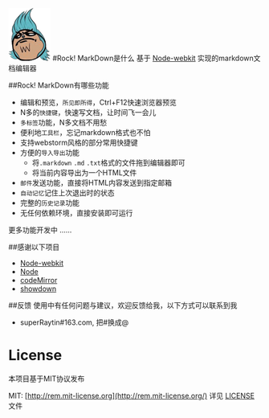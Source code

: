![Rock MarkDown Editor](logo.png)
#Rock! MarkDown是什么
基于 [Node-webkit](https://github.com/rogerwang/node-webkit) 实现的markdown文档编辑器

##Rock! MarkDown有哪些功能

* 编辑和预览，`所见即所得`，Ctrl+F12快速浏览器预览
* N多的`快捷键`，快速写文档，让时间飞一会儿
* `多标签`功能，N多文档不用愁
* 便利地`工具栏`，忘记markdown格式也不怕
* 支持webstorm风格的部分常用快捷键
* 方便的`导入导出`功能
    *  将`.markdown` `.md` `.txt`格式的文件拖到编辑器即可
    *  将当前内容导出为一个HTML文件
* `邮件`发送功能，直接将HTML内容发送到指定邮箱
* `自动记忆`记住上次退出时的状态
* 完整的`历史记录`功能
* 无任何依赖环境，直接安装即可运行

更多功能开发中 ......

##感谢以下项目

* [Node-webkit](https://github.com/rogerwang/node-webkit)
* [Node](http://nodejs.org/)
* [codeMirror](http://codemirror.net)
* [showdown](https://github.com/coreyti/showdown)

##反馈
使用中有任何问题与建议，欢迎反馈给我，以下方式可以联系到我

* superRaytin#163.com, 把#换成@

# License
本项目基于MIT协议发布

MIT: [http://rem.mit-license.org](http://rem.mit-license.org/) 详见 [LICENSE](/LICENSE) 文件